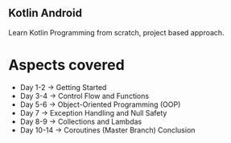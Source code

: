 ## Kotlin Android 

Learn Kotlin Programming from scratch, project based approach.

# Aspects covered
- Day 1-2 -> Getting Started
- Day 3-4 -> Control Flow and Functions
- Day 5-6 -> Object-Oriented Programming (OOP)
- Day 7 -> Exception Handling and Null Safety
- Day 8-9 -> Collections and Lambdas
- Day 10-14 -> Coroutines (Master Branch)
Conclusion
